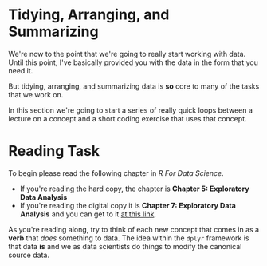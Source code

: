 # Tidying, Arranging, and Summarizing 

We're now to the point that we're going to really start working with data. Until this point, I've basically provided you with the data in the form that you need it. 

But tidying, arranging, and summarizing data is **so** core to many of the tasks that we work on. 

In this section we're going to start a series of really quick loops between a lecture on a concept and a short coding exercise that uses that concept. 

# Reading Task 

To begin please read the following chapter in *R For Data Science*. 

- If you're reading the hard copy, the chapter is **Chapter 5: Exploratory Data Analysis**
- If you're reading the digital copy it is **Chapter 7: Exploratory Data Analysis** and you can get to it [at this link](https://r4ds.had.co.nz/exploratory-data-analysis.html). 

As you're reading along, try to think of each new concept that comes in as a **verb** that _does_ something to data. The idea within the `dplyr` framework is that data **is** and we as data scientists do things to modify the canonical source data. 
